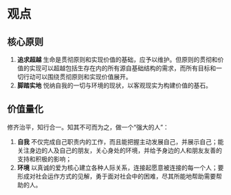 # 观点

## 核心原则

1. **追求超越** 生命是贯彻原则和实现价值的基础，应予以维护。但原则的贯彻和价值的实现可以超越包括生存在内的所有源自基础结构的需求，而所有目标和一切行动可以围绕贯彻原则和实现价值展开。
2. **脚踏实地** 悦纳自我的一切与环境的现状，以客观现实为构建价值的基石。

## 价值量化

修齐治平，知行合一。知其不可而为之，做一个“强大的人”：

1. **自我** 不仅完成自己职责内的工作，而且能把握主动发展自己，并展示自己；能关注身边的人及自己的朋友，关心身处的环境，并给予身边的人和朋友友善的支持和积极的影响；
2. **环境** 以真诚的爱为核心建立各种人际关系，连接起愿意被连接的每一个人；要形成对社会运作方式的见解，勇于面对社会中的困难，尽其所能地帮助需要帮助的人。
